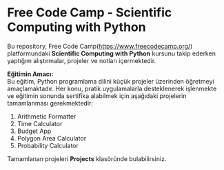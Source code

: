 # Free Code Camp - Scientific Computing with Python

Bu repository, Free Code Camp(https://www.freecodecamp.org/) platformundaki **Scientific Computing with Python** kursunu takip ederken yaptığım alıştırmalar, projeler ve notları içermektedir.  

**Eğitimin Amacı:**  
Bu eğitim, Python programlama dilini küçük projeler üzerinden öğretmeyi amaçlamaktadır. Her konu, pratik uygulamalarla desteklenerek işlenmekte ve eğitimin sonunda sertifika alabilmek için aşağıdaki projelerin tamamlanması gerekmektedir:

1. Arithmetic Formatter
2. Time Calculator
3. Budget App
4. Polygon Area Calculator
5. Probability Calculator

Tamamlanan projeleri **Projects** klasöründe bulabilirsiniz.
